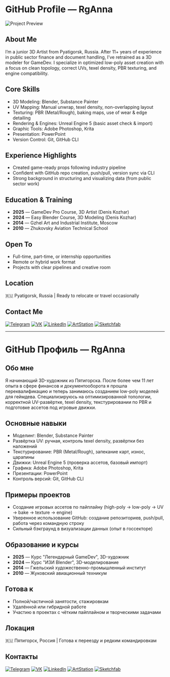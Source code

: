 # GitHub Profile — RgAnna

![Project Preview](https://github.com/RgAnna/RgAnna/blob/main/20Collage.png)

## About Me  
I’m a junior 3D Artist from Pyatigorsk, Russia. After 11+ years of experience in public sector finance and document handling, I’ve retrained as a 3D modeler for GameDev. I specialize in optimized low-poly asset creation with a focus on clean topology, correct UVs, texel density, PBR texturing, and engine compatibility.

## Core Skills  
- 3D Modeling: Blender, Substance Painter  
- UV Mapping: Manual unwrap, texel density, non-overlapping layout  
- Texturing: PBR (Metal/Rough), baking maps, use of wear & edge detailing  
- Rendering & Engines: Unreal Engine 5 (basic asset check & import)  
- Graphic Tools: Adobe Photoshop, Krita  
- Presentation: PowerPoint  
- Version Control: Git, GitHub CLI  

## Experience Highlights  
- Created game-ready props following industry pipeline  
- Confident with GitHub repo creation, push/pull, version sync via CLI  
- Strong background in structuring and visualizing data (from public sector work)

## Education & Training  
- **2025** — GameDev Pro Course, 3D Artist (Denis Kozhar)  
- **2024** — Easy Blender Course, 3D Modeling (Denis Kozhar)  
- **2014** — Gzhel Art and Industrial Institute, Moscow  
- **2010** — Zhukovsky Aviation Technical School

## Open To  
- Full-time, part-time, or internship opportunities  
- Remote or hybrid work format  
- Projects with clear pipelines and creative room

## Location  
🇷🇺 Pyatigorsk, Russia | Ready to relocate or travel occasionally  

## Contact Me  

[![Telegram](https://img.shields.io/badge/-Telegram-2CA5E0?style=flat&logo=telegram&logoColor=white)](https://t.me/RgAnna_Art)
[![VK](https://img.shields.io/badge/-VK-4C75A3?style=flat&logo=vk&logoColor=white)](https://vk.com/rganna_art)
[![LinkedIn](https://img.shields.io/badge/-LinkedIn-0077B5?style=flat&logo=linkedin&logoColor=white)](https://www.linkedin.com/in/anna-rogova-487090370/)
[![ArtStation](https://img.shields.io/badge/-ArtStation-13AFF0?style=flat&logo=artstation&logoColor=white)](https://www.artstation.com/rganna)
[![Sketchfab](https://img.shields.io/badge/-Sketchfab-000000?style=flat&logo=sketchfab&logoColor=white)](https://sketchfab.com/RgAnna)

---

# GitHub Профиль — RgAnna

## Обо мне  
Я начинающий 3D-художник из Пятигорска. После более чем 11 лет опыта в сфере финансов и документооборота я прошла переквалификацию и теперь занимаюсь созданием low-poly моделей для геймдева. Специализируюсь на оптимизированной топологии, корректной UV-развёртке, texel density, текстурировании по PBR и подготовке ассетов под игровые движки.

## Основные навыки  
- Моделинг: Blender, Substance Painter  
- Развёртка UV: ручная, контроль texel density, развёртки без наложений  
- Текстурирование: PBR (Metal/Rough), запекание карт, износ, царапины  
- Движки: Unreal Engine 5 (проверка ассетов, базовый импорт)  
- Графика: Adobe Photoshop, Krita  
- Презентации: PowerPoint  
- Контроль версий: Git, GitHub CLI  

## Примеры проектов  
- Создание игровых ассетов по пайплайну (high-poly → low-poly → UV → bake → texture → engine)  
- Уверенное использование GitHub: создание репозиториев, push/pull, работа через командную строку  
- Сильный бэкграунд в визуализации данных (опыт в госсекторе)

## Образование и курсы  
- **2025** — Курс "Легендарный GameDev", 3D-художник  
- **2024** — Курс "ИЗИ Blender", 3D-моделирование  
- **2014** — Гжельский художественно-промышленный институт  
- **2010** — Жуковский авиационный техникум

## Готова к  
- Полной/частичной занятости, стажировкам  
- Удалённой или гибридной работе  
- Участию в проектах с чётким пайплайном и творческими задачами

## Локация  
🇷🇺 Пятигорск, Россия | Готова к переезду и редким командировкам  

## Контакты  

[![Telegram](https://img.shields.io/badge/-Telegram-2CA5E0?style=flat&logo=telegram&logoColor=white)](https://t.me/RgAnna_Art)
[![VK](https://img.shields.io/badge/-VK-4C75A3?style=flat&logo=vk&logoColor=white)](https://vk.com/rganna_art)
[![LinkedIn](https://img.shields.io/badge/-LinkedIn-0077B5?style=flat&logo=linkedin&logoColor=white)](https://www.linkedin.com/in/anna-rogova-487090370/)
[![ArtStation](https://img.shields.io/badge/-ArtStation-13AFF0?style=flat&logo=artstation&logoColor=white)](https://www.artstation.com/rganna)
[![Sketchfab](https://img.shields.io/badge/-Sketchfab-000000?style=flat&logo=sketchfab&logoColor=white)](https://sketchfab.com/RgAnna)
